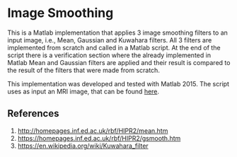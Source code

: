 # Image Smoothing

This is a Matlab implementation that applies 3 image smoothing filters to an input image, i.e., Mean, Gaussian and Kuwahara filters. 
All 3 filters are implemented from scratch and called in a Matlab script. At the end of the script there is a verification
section where the already implemented in Matlab Mean and Gaussian filters are applied and their result is compared to the 
result of the filters that were made from scratch.

This implementation was developed and tested with Matlab 2015. The script uses as input an MRI image, that can be found [here](https://en.wikipedia.org/wiki/Magnetic_resonance_imaging_of_the_brain#/media/File:MRI_Head_Brain_Normal.jpg).

## References
1. http://homepages.inf.ed.ac.uk/rbf/HIPR2/mean.htm
2. https://homepages.inf.ed.ac.uk/rbf/HIPR2/gsmooth.htm
3. https://en.wikipedia.org/wiki/Kuwahara_filter
